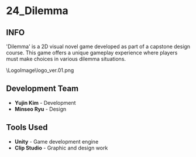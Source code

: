 # 24_Dilemma

## INFO
'Dilemma' is a 2D visual novel game developed as part of a capstone design course. 
This game offers a unique gameplay experience where players must make choices in various dilemma situations.

\LogoImage\logo_ver.01.png

## Development Team
- **Yujin Kim** - Development
- **Minseo Ryu** - Design

## Tools Used
- **Unity** - Game development engine
- **Clip Studio** - Graphic and design work
